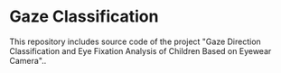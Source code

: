 # Gaze Classification
This repository includes source code of the project "Gaze Direction Classification and Eye Fixation Analysis of Children Based on Eyewear Camera"..

